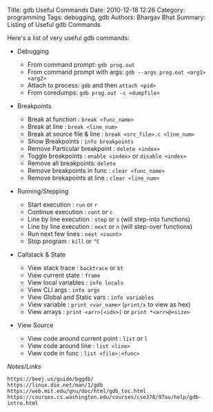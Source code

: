 Title: gdb Useful Commands
Date: 2010-12-18 12:26
Category: programming
Tags: debugging, gdb
Authors: Bhargav Bhat
Summary: Listing of Useful gdb Commands

Here's a list of very useful gdb commands:

- Debugging

	- From command prompt: `gdb prog.out`
	- From command prompt with args: `gdb --args prog.out <arg1> <arg2>`
	- Attach to process: `gdb` and then `attach <pid>`
	- From coredumps: `gdb prog.out -c <dumpfile>`

- Breakpoints

	- Break at function : `break <func_name>`
	- Break at line : `break <line_num>`
	- Break at source file & line : `break <src_file>.c <line_num>`
	- Show Breakpoints : `info breakpoints`
	- Remove Particular breakpoint : `delete <index>`
	- Toggle breakpoints : `enable <index>` or `disable <index>`
	- Remove all breakpoints: `delete`
	- Remove breakpoints in func : `clear <func_name>`
	- Remove brekapoints at line : `clear <line_num>`

- Running/Stepping

	- Start execution : `run` or `r`
	- Continue execution :  `cont` or `c`
	- Line by line execution :  `step` or `s` (will step-into functions)
	- Line by line execution : `next` or `n` (will step-over functions)
	- Run next few lines : `next <count>`
	- Stop program : `kill` or `^C`

- Callstack & State

	- View stack trace : `backtrace` or `bt`
	- View current state : `frame`
	- View local variables : `info locals`
	- View CLI args : `info args`
	- View Global and Static vars : `info variables`
	- View variable : `print <var_name>` (`print/x` to view as hex)
	- View arrays : `print <arr>[<idx>]` or `print *<arr>@<size>` 

- View Source
	
	- View code around current point : `list` or `l`
	- View code around line : `list <line>`
	- View code in func : `list <file>:<func>`

*Notes/Links*

```
https://beej.us/guide/bggdb/
https://linux.die.net/man/1/gdb
https://web.mit.edu/gnu/doc/html/gdb_toc.html
https://courses.cs.washington.edu/courses/cse378/97au/help/gdb-intro.html
```
